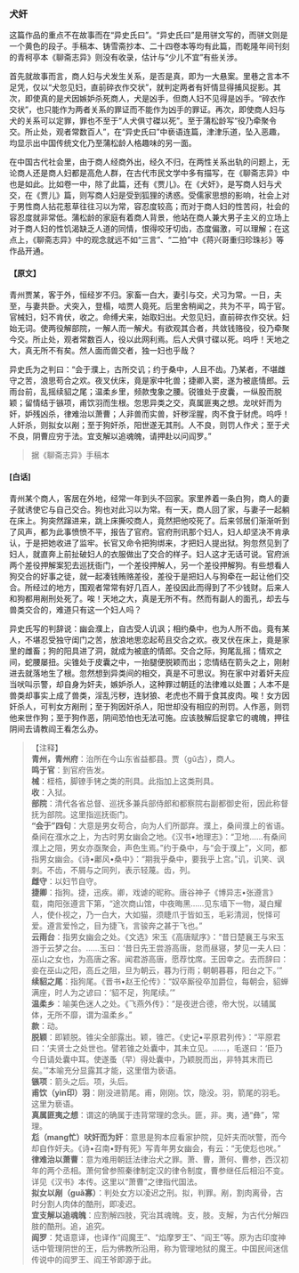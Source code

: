 <script type="text/javascript">
    var head = document.getElementsByTagName('head')[0];
    cssURL = '/public/liao.css';
    linkTag = document.createElement('link');
    linkTag.href = cssURL;
    linkTag.setAttribute('type','text/css');
    linkTag.setAttribute('rel','stylesheet');
    head.appendChild(linkTag);
</script>
### 犬奸

这篇作品的重点不在故事而在“异史氏曰”。“异史氏曰”是用骈文写的，而骈文则是一个黄色的段子。手稿本、铸雪斋抄本、二十四卷本等均有此篇，而乾隆年间刊刻的青柯亭本《聊斋志异》则没有收录，估计与“少儿不宜”有些关涉。

首先就故事而言，商人妇与犬发生关系，是否是真，即为一大悬案。里巷之言本不足凭，仅以“犬忽见妇，直前碎衣作交状”，就判定两者有奸情显得捕风捉影。其次，即使真的是犬因嫉妒杀死商人，犬是凶手，但商人妇不见得是凶手。“碎衣作交状”，也只能作为两者关系的罪证而不能作为凶手的罪证。再次，即使商人妇与犬的关系可以定罪，罪也不至于“人犬俱寸磔以死”。至于蒲松龄写“役乃牵聚令交。所止处，观者常数百人”，在“异史氏曰”中亵语连篇，津津乐道，坠入恶趣，均显示出中国传统文化乃至蒲松龄人格趣味的另一面。

在中国古代社会里，由于商人经商外出，经久不归，在两性关系出轨的问题上，无论商人还是商人妇都是高危人群，在古代市民文学中多有描写，在《聊斋志异》中也是如此。比如卷一中，除了此篇，还有《贾儿》。在《犬奸》，是写商人妇与犬交，在《贾儿》篇，则写商人妇是受到狐狸的诱惑。受儒家思想的影响，社会上对于男性商人拈花惹草往往习以为常，容忍度较高；而对于商人妇的性苦闷，社会的容忍度就非常低。蒲松龄的家庭有着商人背景，他站在商人兼大男子主义的立场上对于商人妇的性饥渴缺乏人道的同情，恨得咬牙切齿，态度偏激，可以理解；在这点上，《聊斋志异》中的观念就远不如“三言”、“二拍”中《蒋兴哥重归珍珠衫》等作品开通。

#### 【原文】
<section>

青州贾某，客于外，恒经岁不归。家畜一白大，妻引与交，犬习为常。一日，夫至，与妻共卧。犬突入，登榻，啮贾人竟死。后里舍稍闻之，共为不平，鸣于官。官械妇，妇不肯伏，收之。命缚犬来，始取妇出。犬忽见妇，直前碎衣作交状。妇始无词。使两役解部院，一解人而一解犬。有欲观其合者，共敛钱赂役，役乃牵聚今交。所止处，观者常数百人，役以此网利焉。后人犬俱寸碟以死。呜呼！天地之大，真无所不有矣。然人面而兽交者，独一妇也乎哉？

异史氏为之判曰：“会于濮上，古所交讥；约于桑中，人且不齿。乃某者，不堪雌守之苦，浪思苟合之欢。夜叉伏床，竟是家中牝兽；捷卿入窦，遂为被底情郎。云雨台前，乱摇续貂之尾；温柔乡里，频款曳象之腰。锐锥处于皮囊，一纵股而脱颖；留情结于镞项，甫饮羽而生根。忽思异类之交，真属匪夷之想。龙吠奸而为奸，妒残凶杀，律难治以萧曹；人非兽而实兽，奸秽淫腥，肉不食于豺虎。呜呼！人奸杀，则拟女以剐；至于狗奸杀，阳世遂无其刑。人不良，则罚人作犬；至于犬不良，阴曹应穷于法。宜支解以追魂魄，请押赴以问阎罗。”

</section>

> 据《聊斋志异》手稿本

#### [白话]
<aside>

青州某个商人，客居在外地，经常一年到头不回家。家里养着一条白狗，商人的妻子就诱使它与自己交合。狗也对此习以为常。有一天，商人回了家，与妻子一起躺在床上。狗突然蹿进来，跳上床撕咬商人，竟然把他咬死了。后来邻居们渐渐听到了风声，都为此事愤愤不平，报告了官府。官府刑讯那个妇人，妇人却坚决不肯承认，于是把她收进了监牢。长官又命令把狗绑来，才把妇人提出狱。狗忽然见到了妇人，就直奔上前扯破妇人的衣服做出了交合的样子。妇人这才无话可说。官府派两个差役押解案犯去巡抚衙门，一个差役押解人，另一个差役押解狗。有些想看人狗交合的好事之徒，就一起凑钱贿赂差役，差役于是把妇人与狗牵在一起让他们交合。所经过的地方，围观者常常有好几百人，差役因此而得到了不少钱财。后来人和狗都用剐刑处死了。唉！天地之大，真是无所不有。然而有副人的面孔，却去与兽类交合的，难道只有这一个妇人吗？

异史氏写的判辞说：幽会濮上，自古受人讥讽；相约桑中，也为人所不齿。竟有某人，不堪忍受独守闺门之苦，放浪地思恋起苟且交合之欢。夜叉伏在床上，竟是家里的雌畜；狗的阳具进了洞，就成为被底的情郎。交合之际，狗尾乱摇；情欢之间，蛇腰屡扭。尖锥处于皮囊之中，一抬腿便脱颖而出；恋情结在箭头之上，刚射进去就落地生了根。忽然想到异类间的相交，真是不可思议。狗在家中对着奸夫应当吠叫示警，却自身为奸夫，嫉妒杀人，这种罪过朝廷的法律难以处置；人本不是兽类却事实上成了兽类，淫乱污秽，连豺狼、老虎也不屑于食其皮肉。唉！女方因奸杀人，可判女方剐刑；至于狗因奸杀人，阳世却没有相应的刑罚。人作恶，则罚他来世作狗；至于狗作恶，阴间恐怕也无法可施。应该肢解后捉拿它的魂魄，押往阴间去请教阎王看怎么办。

</aside>

> 【注释】  
<b>青州，青州府</b>：治所在今山东省益都县。贾（gǔ古），商人。  
<b>鸣于官</b>：到官府告发。  
<b>械</b>：桎梏，脚镣手铐之类的刑具。此指加上这类刑具。  
<b>收</b>：入狱。  
<b>部院</b>：清代各省总督、巡抚多兼兵部侍郎和都察院右副都御史衔，因此称督抚为部院。这里指巡抚衙门。  
<b>“会于”四句</b>：大意是男女苟合，向为人们所鄙弃。濮上，桑间濮上的省语。桑间在濮水之上，为古时男女幽会之地。《汉书•地理志》：“卫地……有桑间濮上之阻，男女亦亟聚会，声色生焉。”约于桑中，与“会于濮上”，义同，都指男女幽会。《诗•鄘风•桑中》：“期我乎桑中，要我乎上宫。”讥，讥笑、讽刺。不齿，不屑与之同列，表示轻蔑。齿，列。  
<b>雌守</b>：以妇节自守。  
<b>捷卿</b>：指狗。捷，迅疾。卿，戏谑的昵称。唐谷神子《博异志•张遵言》载，南阳张遵言下第，“途次商山馆，中夜晦黑……见东墙下一物，凝白耀人，使仆视之，乃一白大，大如猫，须睫爪于皆如玉，毛彩清润，悦怿可爱。遵言爱怜之，目为捷飞，言骏奔之甚于飞也。”  
<b>云雨台</b>：指男女幽会之处。《文选》宋玉《高唐赋序》：“昔日楚襄王与宋玉游于云梦之台。……玉曰：‘昔日先王尝游高唐，怠而昼寝，梦见一夫人曰：巫山之女也，为高唐之客。闻君游高唐，愿荐忱席。王因幸之。去而辞曰：妾在巫山之阳，高丘之阻，旦为朝云，暮为行雨；朝朝暮暮，阳台之下。’”  
<b>续貂之尾</b>：指狗尾。《晋书•赵王伦传》：“奴卒厮役卒加爵位，每朝会，貂蝉满座，时人为之谚曰：‘貂不足，狗尾续。’”  
<b>温柔乡</b>：喻美色迷人之处。《飞燕外传》：“是夜迸合德，帝大悦，以辅属体，无所不靡，谓为温柔乡。”  
<b>款</b>：动。  
<b>脱颖</b>：即颖脱。锥尖全部露出。颖，锥芒。《史记•平原君列传》：“平原君曰：‘夫贤士之处世也。譬若锥之处囊中，其未立见。……，毛遂曰：‘臣乃今日请处囊中耳。使遂蚤（早）得处囊中，乃颖脱而出，非特其末而已矣。’”本喻充分显露其才能，这里借为亵语。  
<b>镞项</b>：箭头之后。项，头后。  
<b>甫饮（yìn印）羽</b>：刚没进箭尾。甫，刚刚。饮，隐没。羽，箭尾的羽毛。这里为亵语。  
<b>真属匪夷之想</b>：谓这的确属于违背常理的念头。匪，非。夷，通“彝”，常理。  
<b>尨（mang忙）吠奸而为奸</b>：意思是狗本应看家护院，见奸夫而吠警，而今却自作奸夫。《诗•召南•野有死》写青年男女幽会，有云：“无使尨也吠。”  
<b>律难治以萧曹</b>：意为难用朝廷法律治犬之罪。萧、曹，萧何、曹参，西汉初年的两个丞相。萧何曾参照秦律制定汉的律令制度，曹参继任后相沿不变。详见《汉书》本传。这里以“萧曹”之律指代国法。  
<b>拟女以剐（guǎ寡）</b>：判处女方以凌迟之刑。拟，判罪。剐，割肉离骨，古时分割人肉体的酷刑，即凌迟。  
<b>宜支解以追魂魄</b>：应割解四肢，究治其魂魄。支，肢。支解，为古代分解四肢的酷刑。追，追究。  
<b>阎罗</b>：梵语意译，也译作“阎魔王”、“焰摩罗王”、“阎王”等。原为古印度神话中管理阴世的王，后为佛教所沿用，称为管理地狱的魔王。中国民间迷信传说中的阎罗王、阎王爷即源于此。  

